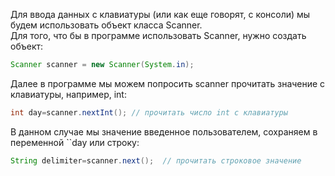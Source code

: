 Для ввода данных с клавиатуры (или как еще говорят, с консоли) мы будем использовать  объект класса Scanner.  
Для того, что бы в программе использовать Scanner, нужно создать объект: 

```java
Scanner scanner = new Scanner(System.in);

```

Далее в программе мы можем попросить scanner прочитать значение с клавиатуры, например, int:  

```java
int day=scanner.nextInt(); // прочитать число int c клавиатуры
```

В данном случае мы значение введенное пользователем, сохраняем в переменной ``day
или строку:

```java
String delimiter=scanner.next();  // прочитать строковое значение
```



